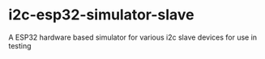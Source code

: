 # i2c-esp32-simulator-slave
A ESP32 hardware based simulator for various i2c slave devices for use in testing
